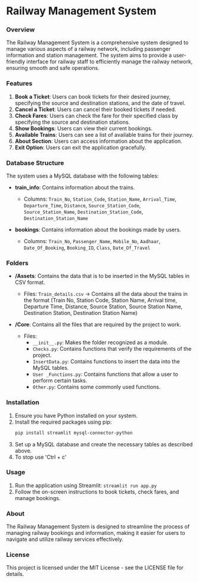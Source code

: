 # Railway Management System 

### Overview 
The Railway Management System is a comprehensive system designed to manage various aspects of a railway network, including passenger information and station management. The system aims to provide a user-friendly interface for railway staff to efficiently manage the railway network, ensuring smooth and safe operations.

### Features
1. **Book a Ticket**: Users can book tickets for their desired journey, specifying the source and destination stations, and the date of travel.
2. **Cancel a Ticket**: Users can cancel their booked tickets if needed. 
3. **Check Fares**: Users can check the fare for their specified class by specifying the source and destination stations.
4. **Show Bookings**: Users can view their current bookings.
5. **Available Trains**: Users can see a list of available trains for their journey.
6. **About Section**: Users can access information about the application.
7. **Exit Option**: Users can exit the application gracefully.

### Database Structure
The system uses a MySQL database with the following tables:

- **train_info**: Contains information about the trains.
  - Columns: `Train_No`, `Station_Code`, `Station_Name`, `Arrival_Time`, `Departure_Time`, `Distance`, `Source_Station_Code`, `Source_Station_Name`, `Destination_Station_Code`, `Destination_Station_Name`

- **bookings**: Contains information about the bookings made by users.
  - Columns: `Train_No`, `Passenger_Name`, `Mobile_No`, `Aadhaar`, `Date_Of_Booking`, `Booking_ID`, `Class`, `Date_Of_Travel`

### Folders
- **/Assets**: Contains the data that is to be inserted in the MySQL tables in CSV format.
  - Files: `Train_details.csv` -> Contains all the data about the trains in the format 
    (Train No, Station Code, Station Name, Arrival time, Departure Time, 
    Distance, Source Station, Source Station Name, Destination Station, 
    Destination Station Name)

- **/Core**: Contains all the files that are required by the project to work.
  - Files: 
    - `__init__.py`: Makes the folder recognized as a module.
    - `Checks.py`: Contains functions that verify the requirements of the project.
    - `InsertData.py`: Contains functions to insert the data into the MySQL tables.
    - `User _Functions.py`: Contains functions that allow a user to perform certain tasks.
    - `Other.py`: Contains some commonly used functions.

### Installation
1. Ensure you have Python installed on your system.
2. Install the required packages using pip:
   ```bash
   pip install streamlit mysql-connector-python
3. Set up a MySQL database and create the necessary tables as described above.
4. To stop use 'Ctrl + c'

### Usage
1. Run the application using Streamlit:
```streamlit run app.py```
2. Follow the on-screen instructions to book tickets, check fares, and manage bookings.

### About
The Railway Management System is designed to streamline the process of managing railway bookings and information, making it easier for users to navigate and utilize railway services effectively.

### License
This project is licensed under the MIT License - see the LICENSE file for details.
